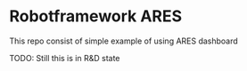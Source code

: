 # Robotframework ARES

This repo consist of simple example of using ARES dashboard

TODO: Still this is in R&D state